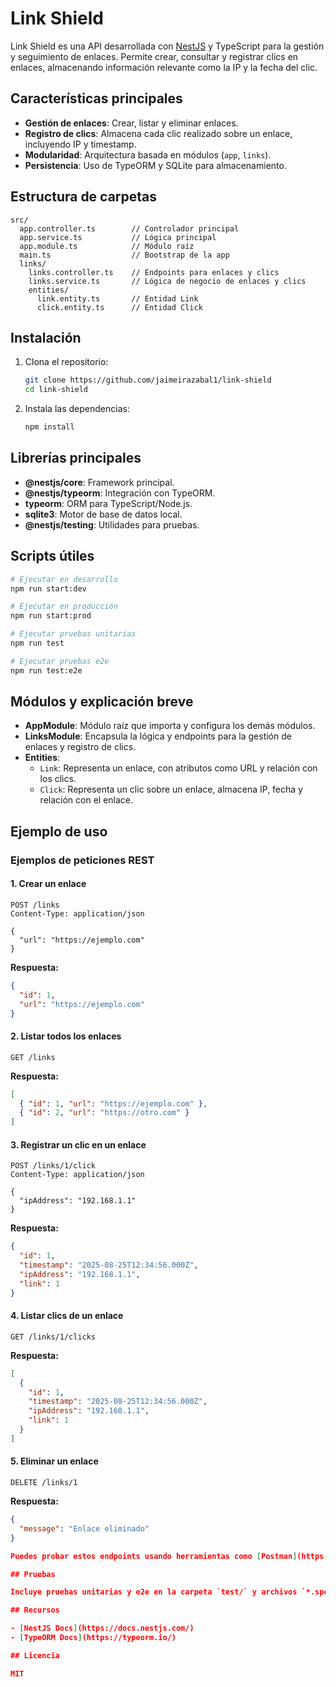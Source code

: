 
# Link Shield

Link Shield es una API desarrollada con [NestJS](https://nestjs.com/) y TypeScript para la gestión y seguimiento de enlaces. Permite crear, consultar y registrar clics en enlaces, almacenando información relevante como la IP y la fecha del clic.

## Características principales

- **Gestión de enlaces**: Crear, listar y eliminar enlaces.
- **Registro de clics**: Almacena cada clic realizado sobre un enlace, incluyendo IP y timestamp.
- **Modularidad**: Arquitectura basada en módulos (`app`, `links`).
- **Persistencia**: Uso de TypeORM y SQLite para almacenamiento.

## Estructura de carpetas

```
src/
  app.controller.ts        // Controlador principal
  app.service.ts           // Lógica principal
  app.module.ts            // Módulo raíz
  main.ts                  // Bootstrap de la app
  links/
    links.controller.ts    // Endpoints para enlaces y clics
    links.service.ts       // Lógica de negocio de enlaces y clics
    entities/
      link.entity.ts       // Entidad Link
      click.entity.ts      // Entidad Click
```

## Instalación

1. Clona el repositorio:
   ```bash
   git clone https://github.com/jaimeirazabal1/link-shield
   cd link-shield
   ```
2. Instala las dependencias:
   ```bash
   npm install
   ```

## Librerías principales

- **@nestjs/core**: Framework principal.
- **@nestjs/typeorm**: Integración con TypeORM.
- **typeorm**: ORM para TypeScript/Node.js.
- **sqlite3**: Motor de base de datos local.
- **@nestjs/testing**: Utilidades para pruebas.

## Scripts útiles

```bash
# Ejecutar en desarrollo
npm run start:dev

# Ejecutar en producción
npm run start:prod

# Ejecutar pruebas unitarias
npm run test

# Ejecutar pruebas e2e
npm run test:e2e
```

## Módulos y explicación breve

- **AppModule**: Módulo raíz que importa y configura los demás módulos.
- **LinksModule**: Encapsula la lógica y endpoints para la gestión de enlaces y registro de clics.
- **Entities**:
  - `Link`: Representa un enlace, con atributos como URL y relación con los clics.
  - `Click`: Representa un clic sobre un enlace, almacena IP, fecha y relación con el enlace.

## Ejemplo de uso


### Ejemplos de peticiones REST

#### 1. Crear un enlace

```http
POST /links
Content-Type: application/json

{
  "url": "https://ejemplo.com"
}
```
**Respuesta:**
```json
{
  "id": 1,
  "url": "https://ejemplo.com"
}
```

#### 2. Listar todos los enlaces

```http
GET /links
```
**Respuesta:**
```json
[
  { "id": 1, "url": "https://ejemplo.com" },
  { "id": 2, "url": "https://otro.com" }
]
```

#### 3. Registrar un clic en un enlace

```http
POST /links/1/click
Content-Type: application/json

{
  "ipAddress": "192.168.1.1"
}
```
**Respuesta:**
```json
{
  "id": 1,
  "timestamp": "2025-08-25T12:34:56.000Z",
  "ipAddress": "192.168.1.1",
  "link": 1
}
```

#### 4. Listar clics de un enlace

```http
GET /links/1/clicks
```
**Respuesta:**
```json
[
  {
    "id": 1,
    "timestamp": "2025-08-25T12:34:56.000Z",
    "ipAddress": "192.168.1.1",
    "link": 1
  }
]
```

#### 5. Eliminar un enlace

```http
DELETE /links/1
```
**Respuesta:**
```json
{
  "message": "Enlace eliminado"
}

Puedes probar estos endpoints usando herramientas como [Postman](https://www.postman.com/) o [curl](https://curl.se/).

## Pruebas

Incluye pruebas unitarias y e2e en la carpeta `test/` y archivos `*.spec.ts`.

## Recursos

- [NestJS Docs](https://docs.nestjs.com/)
- [TypeORM Docs](https://typeorm.io/)

## Licencia

MIT
